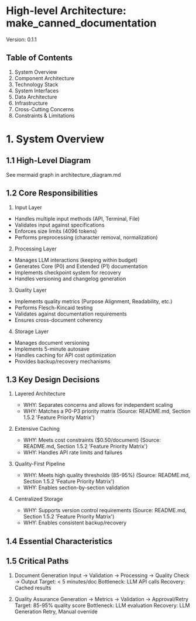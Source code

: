 # High-level Architecture: make_canned_documentation
Version: 0.1.1

## Table of Contents
1. System Overview
2. Component Architecture
3. Technology Stack
4. System Interfaces
5. Data Architecture
6. Infrastructure
7. Cross-Cutting Concerns
8. Constraints & Limitations

# 1. System Overview

## 1.1 High-Level Diagram

See mermaid graph in architecture_diagram.md

## 1.2 Core Responsibilities
1. Input Layer
- Handles multiple input methods (API, Terminal, File)
- Validates input against specifications
- Enforces size limits (4096 tokens)
- Performs preprocessing (character removal, normalization)

2. Processing Layer
- Manages LLM interactions (keeping within budget)
- Generates Core (P0) and Extended (P1) documentation
- Implements checkpoint system for recovery
- Handles versioning and changelog generation

3. Quality Layer
- Implements quality metrics (Purpose Alignment, Readability, etc.)
- Performs Flesch-Kincaid testing
- Validates against documentation requirements
- Ensures cross-document coherency

4. Storage Layer
- Manages document versioning
- Implements 5-minute autosave
- Handles caching for API cost optimization
- Provides backup/recovery mechanisms


## 1.3 Key Design Decisions
1. Layered Architecture
   - WHY: Separates concerns and allows for independent scaling
   - WHY: Matches a P0-P3 priority matrix (Source: README.md, Section 1.5.2 'Feature Priority Matrix')

2. Extensive Caching
   - WHY: Meets cost constraints ($0.50/document) (Source: README.md, Section 1.5.2 'Feature Priority Matrix')
   - WHY: Handles API rate limits and failures

3. Quality-First Pipeline
   - WHY: Meets high quality thresholds (85-95%) (Source: README.md, Section 1.5.2 'Feature Priority Matrix')
   - WHY: Enables section-by-section validation

4. Centralized Storage
   - WHY: Supports version control requirements (Source: README.md, Section 1.5.2 'Feature Priority Matrix')
   - WHY: Enables consistent backup/recovery

## 1.4 Essential Characteristics

## 1.5 Critical Paths

1. Document Generation
Input → Validation → Processing → Quality Check → Output
Target: < 5 minutes/doc
Bottleneck: LLM API calls
Recovery: Cached results

2. Quality Assurance
Generation → Metrics → Validation → Approval/Retry
Target: 85-95% quality score
Bottleneck: LLM evaluation
Recovery: LLM Generation Retry, Manual override









